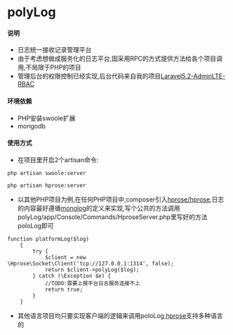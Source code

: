 # polyLog
#### 说明
- 日志统一接收记录管理平台
- 由于考虑想做成服务化的日志平台,固采用RPC的方式提供方法给各个项目调用,不局限于PHP的项目
- 管理后台的权限控制已经实现,后台代码来自我的项目[Laravel5.2-AdminLTE-RBAC](https://github.com/forgottener/Laravel5.2-AdminLTE-RBAC)
#### 环境依赖
- PHP安装swoole扩展
- mongodb
#### 使用方式
- 在项目里开启2个artisan命令:

```
php artisan swoole:server

php artisan hprose:server
```

- 以其他PHP项目为例,在任何PHP项目中,composer引入[hprose/hprose](https://github.com/hprose/hprose-php),日志的内容最好遵循[monolog](https://github.com/Seldaek/monolog/blob/master/doc/01-usage.md)的定义来实现,写个公共的方法调用polyLog/app/Console/Commands/HproseServer.php里写好的方法poloLog即可

```
function platformLog($log)
    {
        try {
            $client = new \Hprose\Socket\Client('tcp://127.0.0.1:1314', false);
            return $client->polyLog($log);
        } catch (\Exception $e) {
            //TODO:需要上报平台日志服务连接不上
            return true;
        }
    }
```
- 其他语言项目均只要实现客户端的逻辑来调用poloLog,[hprose](https://github.com/hprose)支持多种语言的